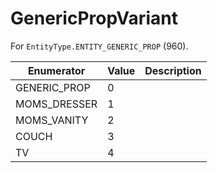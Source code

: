 # GenericPropVariant

For `EntityType.ENTITY_GENERIC_PROP` (960). 

| Enumerator | Value | Description |
| - | - | - |
| GENERIC_PROP | 0 |  |
| MOMS_DRESSER | 1 |  |
| MOMS_VANITY | 2 |  |
| COUCH | 3 |  |
| TV | 4 |  |
